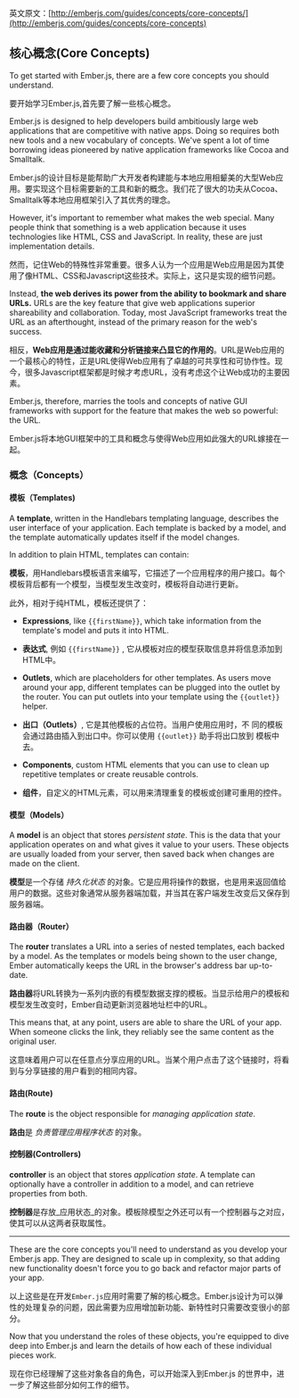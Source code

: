 英文原文：[http://emberjs.com/guides/concepts/core-concepts/](http://emberjs.com/guides/concepts/core-concepts)

## 核心概念(Core Concepts)

To get started with Ember.js, there are a few core concepts you
should understand. 

要开始学习Ember.js,首先要了解一些核心概念。

Ember.js is designed to help developers build ambitiously large web
applications that are competitive with native apps. Doing so requires
both new tools and a new vocabulary of concepts. We've spent a lot of
time borrowing ideas pioneered by native application frameworks like
Cocoa and Smalltalk.

Ember.js的设计目标是能帮助广大开发者构建能与本地应用相颦美的大型Web应用。要实现这个目标需要新的工具和新的概念。我们花了很大的功夫从Cocoa、Smalltalk等本地应用框架引入了其优秀的理念。

However, it's important to remember what makes the web special. Many
people think that something is a web application because it uses
technologies like HTML, CSS and JavaScript. In reality, these are just
implementation details.

然而，记住Web的特殊性非常重要。很多人认为一个应用是Web应用是因为其使用了像HTML、CSS和Javascript这些技术。实际上，这只是实现的细节问题。

Instead, **the web derives its power from the ability to bookmark and
share URLs.** URLs are the key feature that give web applications
superior shareability and collaboration. Today, most JavaScript
frameworks treat the URL as an afterthought, instead of the primary
reason for the web's success.

相反，**Web应用是通过能收藏和分析链接来凸显它的作用的**。URL是Web应用的一个最核心的特性，正是URL使得Web应用有了卓越的可共享性和可协作性。现今，很多Javascript框架都是时候才考虑URL，没有考虑这个让Web成功的主要因素。

Ember.js, therefore, marries the tools and concepts of native
GUI frameworks with support for the feature that makes the web so
powerful: the URL.

Ember.js将本地GUI框架中的工具和概念与使得Web应用如此强大的URL嫁接在一起。

### 概念（Concepts）

#### 模板（Templates)

A **template**, written in the Handlebars templating language, describes
the user interface of your application. Each template is backed by a
model, and the template automatically updates itself if the model
changes.

In addition to plain HTML, templates can contain:

**模板**，用Handlebars模板语言来编写，它描述了一个应用程序的用户接口。每个模板背后都有一个模型，当模型发生改变时，模板将自动进行更新。

此外，相对于纯HTML，模板还提供了：

* **Expressions**, like `{{firstName}}`, which take information from the template's model and puts it into HTML.

* **表达式**, 例如 `{{firstName}}` ,
  它从模板对应的模型获取信息并将信息添加到HTML中。

* **Outlets**, which are placeholders for other templates. As users
  move around your app, different templates can be plugged into the
  outlet by the router. You can put outlets into your template using the
  `{{outlet}}` helper.

* **出口（Outlets）**, 它是其他模板的占位符。当用户使用应用时，不
  同的模板会通过路由插入到出口中。你可以使用 `{{outlet}}` 助手将出口放到
  模板中去。

* **Components**, custom HTML elements that you can use to clean up repetitive templates or create reusable controls.

* **组件**，自定义的HTML元素，可以用来清理重复的模板或创建可重用的控件。

#### 模型（Models）

A **model** is an object that stores _persistent state_. This is the
data that your application operates on and what gives it value to your
users.  These objects are usually loaded from your server, then saved
back when changes are made on the client.

**模型**是一个存储 _持久化状态_
的对象。它是应用将操作的数据，也是用来返回值给用户的数据。这些对象通常从服务器端加载，并当其在客户端发生改变后又保存到服务器端。

#### 路由器（Router）

The **router** translates a URL into a series of nested templates, each
backed by a model. As the templates or models being shown to the user
change, Ember automatically keeps the URL in the browser's address bar
up-to-date.

**路由器**将URL转换为一系列内嵌的有模型数据支撑的模板。当显示给用户的模板和模型发生改变时，Ember自动更新浏览器地址栏中的URL。

This means that, at any point, users are able to share the URL of your
app. When someone clicks the link, they reliably see the same content
as the original user.

这意味着用户可以在任意点分享应用的URL。当某个用户点击了这个链接时，将看到与分享链接的用户看到的相同内容。

#### 路由(Route)

The **route** is the object responsible for _managing application state_.

**路由**是 _负责管理应用程序状态_ 的对象。

#### 控制器(Controllers)

**controller** is an object that stores _application state_. A
template can optionally have a controller in addition to a model, and
can retrieve properties from both.

**控制器**是存放_应用状态_的对象。模板除模型之外还可以有一个控制器与之对应，使其可以从这两者获取属性。

---

These are the core concepts you'll need to understand as you develop
your Ember.js app. They are designed to scale up in complexity, so that
adding new functionality doesn't force you to go back and refactor
major parts of your app.

以上这些是在开发`Ember.js`应用时需要了解的核心概念。Ember.js设计为可以弹性的处理复杂的问题，因此需要为应用增加新功能、新特性时只需要改变很小的部分。

Now that you understand the roles of these objects, you're equipped to
dive deep into Ember.js and learn the details of how each of these
individual pieces work.

现在你已经理解了这些对象各自的角色，可以开始深入到Ember.js
的世界中，进一步了解这些部分如何工作的细节。
